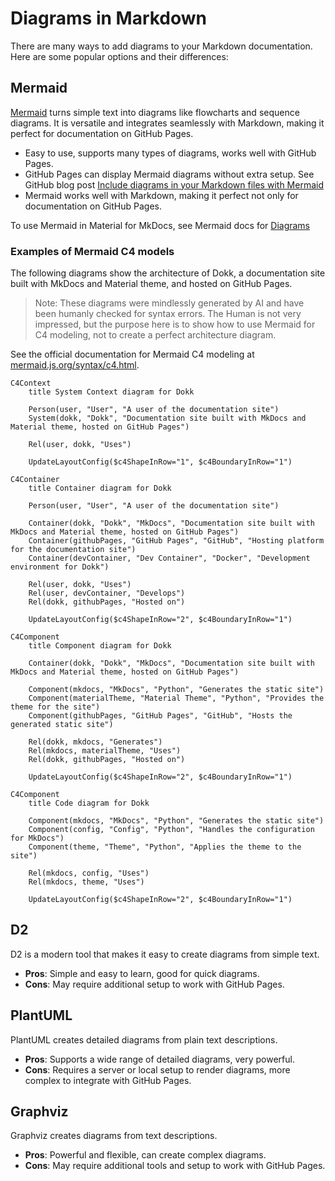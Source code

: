 # Diagrams in Markdown

There are many ways to add diagrams to your Markdown documentation. Here are some popular options and their differences:

## Mermaid

[Mermaid](https://mermaid.js.org) turns simple text into diagrams like flowcharts and sequence diagrams. It is versatile and integrates seamlessly with Markdown, making it perfect for documentation on GitHub Pages.

- Easy to use, supports many types of diagrams, works well with GitHub Pages.
- GitHub Pages can display Mermaid diagrams without extra setup. See GitHub blog post [Include diagrams in your Markdown files with Mermaid](https://github.blog/developer-skills/github/include-diagrams-markdown-files-mermaid)
- Mermaid works well with Markdown, making it perfect not only for documentation on GitHub Pages.

To use Mermaid in Material for MkDocs, see Mermaid docs for [Diagrams](https://squidfunk.github.io/mkdocs-material/reference/diagrams)

### Examples of Mermaid C4 models

The following diagrams show the architecture of Dokk, a documentation site built with MkDocs and Material theme, and hosted on GitHub Pages.

> Note: These diagrams were mindlessly generated by AI and have been humanly checked for syntax errors. The Human is not very impressed, but the purpose here is to show how to use Mermaid for C4 modeling, not to create a perfect architecture diagram.

See the official documentation for Mermaid C4 modeling at [mermaid.js.org/syntax/c4.html](https://mermaid.js.org/syntax/c4.html).

```mermaid
C4Context
    title System Context diagram for Dokk

    Person(user, "User", "A user of the documentation site")
    System(dokk, "Dokk", "Documentation site built with MkDocs and Material theme, hosted on GitHub Pages")

    Rel(user, dokk, "Uses")

    UpdateLayoutConfig($c4ShapeInRow="1", $c4BoundaryInRow="1")
```

```mermaid
C4Container
    title Container diagram for Dokk

    Person(user, "User", "A user of the documentation site")

    Container(dokk, "Dokk", "MkDocs", "Documentation site built with MkDocs and Material theme, hosted on GitHub Pages")
    Container(githubPages, "GitHub Pages", "GitHub", "Hosting platform for the documentation site")
    Container(devContainer, "Dev Container", "Docker", "Development environment for Dokk")

    Rel(user, dokk, "Uses")
    Rel(user, devContainer, "Develops")
    Rel(dokk, githubPages, "Hosted on")

    UpdateLayoutConfig($c4ShapeInRow="2", $c4BoundaryInRow="1")
```

```mermaid
C4Component
    title Component diagram for Dokk

    Container(dokk, "Dokk", "MkDocs", "Documentation site built with MkDocs and Material theme, hosted on GitHub Pages")

    Component(mkdocs, "MkDocs", "Python", "Generates the static site")
    Component(materialTheme, "Material Theme", "Python", "Provides the theme for the site")
    Component(githubPages, "GitHub Pages", "GitHub", "Hosts the generated static site")

    Rel(dokk, mkdocs, "Generates")
    Rel(mkdocs, materialTheme, "Uses")
    Rel(dokk, githubPages, "Hosted on")
    
    UpdateLayoutConfig($c4ShapeInRow="2", $c4BoundaryInRow="1")
```

```mermaid
C4Component
    title Code diagram for Dokk

    Component(mkdocs, "MkDocs", "Python", "Generates the static site")
    Component(config, "Config", "Python", "Handles the configuration for MkDocs")
    Component(theme, "Theme", "Python", "Applies the theme to the site")

    Rel(mkdocs, config, "Uses")
    Rel(mkdocs, theme, "Uses")
    
    UpdateLayoutConfig($c4ShapeInRow="2", $c4BoundaryInRow="1")
```

## D2

D2 is a modern tool that makes it easy to create diagrams from simple text.

- **Pros**: Simple and easy to learn, good for quick diagrams.
- **Cons**: May require additional setup to work with GitHub Pages.

## PlantUML

PlantUML creates detailed diagrams from plain text descriptions.

- **Pros**: Supports a wide range of detailed diagrams, very powerful.
- **Cons**: Requires a server or local setup to render diagrams, more complex to integrate with GitHub Pages.

## Graphviz

Graphviz creates diagrams from text descriptions.

- **Pros**: Powerful and flexible, can create complex diagrams.
- **Cons**: May require additional tools and setup to work with GitHub Pages.
